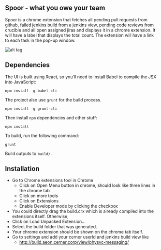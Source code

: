 
## Spoor - what you owe your team

   Spoor is a chrome extension that fetches all pending pull requests from github, failed jenkins build from a jenkins view, pending code reviews from crucible and all open assigned jiras and displays it in a chrome extension. It will have a label that displays the total count. The extension will have a link to each task in the pop-up window.
   
![alt tag](https://github.cerner.com/DR026404/Spoor/blob/master/Spoor-diagram.png)

## Dependencies

The UI is built using React, so you'll need to install Babel to compile the JSX into JavaScript:

    npm install -g babel-cli

The project also use `grunt` for the build process.

    npm install -g grunt-cli

Then install `npm` dependencies and other stuff:

    npm install

To build, run the following command:

    grunt

Build outputs to `build/`.

## Installation

* Go to Chrome extensions tool in Chrome
   * Click on Open Menu button in chrome, should look like three lines in the chrome tab
   * Click on more tools
   * Click on Extensions
   * Enable Developer mode by clicking the checkbox
* You could directly drag the build.crx which is already compiled into the extensions itself. Otherwise,
* Click on Load Unpacked Extension...
* Select the build folder that was generated.
* Your chrome extension should be shown on the chrome tab itself.
* Go to settings and add your cerner userId and jenkins build view like
   *  http://build.aeon.cerner.corp/view/physvc-messaging/
